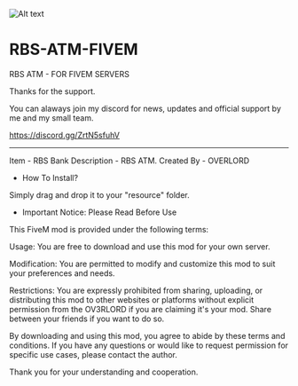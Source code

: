 ![Alt text](https://i.ibb.co/ABC123/image.jpg)

# RBS-ATM-FIVEM
RBS ATM - FOR FIVEM SERVERS 

Thanks for the support. 

You can alaways join my discord for news, updates and official support by me and my small team. 

https://discord.gg/ZrtN5sfuhV

---------------------------------


Item - RBS Bank 
Description - RBS ATM. 
Created By - OVERLORD 

- How To Install?

 Simply drag and drop it to your "resource" folder.

- Important Notice: Please Read Before Use

This FiveM mod is provided under the following terms:

Usage: You are free to download and use this mod for your own server.

Modification: You are permitted to modify and customize this mod to suit your preferences and needs.

Restrictions: You are expressly prohibited from sharing, uploading, or distributing this mod to other websites or platforms without explicit permission from the OV3RLORD if you are claiming it's your mod. Share between your friends if you want to do so. 

By downloading and using this mod, you agree to abide by these terms and conditions. If you have any questions or would like to request permission for specific use cases, please contact the author.

Thank you for your understanding and cooperation.
